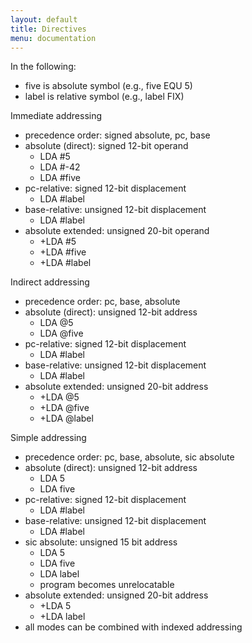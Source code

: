 ```yaml
---
layout: default
title: Directives
menu: documentation
---
```

In the following:
  * five is absolute symbol (e.g., five EQU 5)
  * label is relative symbol (e.g., label FIX)

Immediate addressing
  * precedence order: signed absolute, pc, base
  * absolute (direct): signed 12-bit operand
    * LDA #5
    * LDA #-42
    * LDA #five
  * pc-relative: signed 12-bit displacement
    * LDA #label
  * base-relative: unsigned 12-bit displacement
    * LDA #label
  * absolute extended: unsigned 20-bit operand
    * +LDA #5
    * +LDA #five
    * +LDA #label

Indirect addressing
  * precedence order: pc, base, absolute
  * absolute (direct): unsigned 12-bit address
    * LDA @5
    * LDA @five
  * pc-relative: signed 12-bit displacement
    * LDA #label
  * base-relative: unsigned 12-bit displacement
    * LDA #label
  * absolute extended: unsigned 20-bit address
    * +LDA @5
    * +LDA @five
    * +LDA @label

Simple addressing
  * precedence order: pc, base, absolute, sic absolute
  * absolute (direct): unsigned 12-bit address
    * LDA 5
    * LDA five
  * pc-relative: signed 12-bit displacement
    * LDA #label
  * base-relative: unsigned 12-bit displacement
    * LDA #label
  * sic absolute: unsigned 15 bit address
    * LDA 5
    * LDA five
    * LDA label
    * program becomes unrelocatable
  * absolute extended: unsigned 20-bit address
    * +LDA 5
    * +LDA label
  * all modes can be combined with indexed addressing
